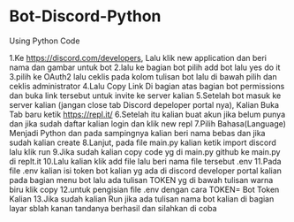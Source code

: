 # Bot-Discord-Python
Using Python Code


1.Ke https://discord.com/developers, Lalu klik new application dan beri nama dan gambar untuk bot
2.lalu ke bagian bot pilih add bot lalu yes do it
3.pilih ke OAuth2 lalu ceklis pada kolom tulisan bot lalu di bawah pilih dan ceklis administrator
4.Lalu Copy Link Di bagian atas bagian bot permissions dan buka link tersebut untuk invite ke server kalian
5.Setelah bot masuk ke server kalian (jangan close tab Discord depeloper portal nya), Kalian Buka Tab baru ketik https://repl.it/
6.Setelah itu kalian buat akun jika belum punya dan jika sudah daftar kalian login dan klik new repl
7.Pilih Bahasa(Language) Menjadi Python dan pada sampingnya kalian beri nama bebas dan jika sudah kalian create
8.Lanjut, pada file main.py kalian ketik import discord lalu klik run
9.Jika sudah kalian copy code yg di main.py github ke main.py di replt.it
10.Lalu kalian klik add file lalu beri nama file tersebut .env
11.Pada file .env kalian isi token bot kalian yg ada di discord developer portal kalian pada bagian menu bot lalu ada tulisan TOKEN yg di bawah tulisan warna biru klik copy
12.untuk pengisian file .env dengan cara TOKEN= Bot Token Kalian
13.Jika sudah kalian Run jika ada tulisan nama bot kalian di bagian layar sblah kanan tandanya berhasil dan silahkan di coba
